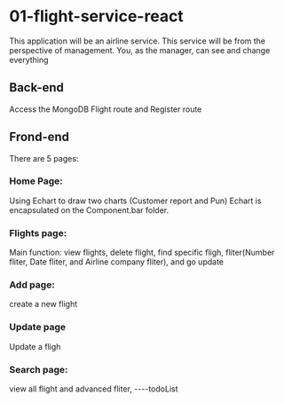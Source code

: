 # 01-flight-service-react

This application will be an airline service. This service will be from the perspective of management. You, as the manager, can see and change everything

## Back-end 
Access the MongoDB
Flight route and Register route

## Frond-end
There are 5 pages:

### Home Page:
Using Echart to draw two charts (Customer report and Pun)
Echart is encapsulated on the Component.bar folder.

### Flights page:
Main function: view flights, delete flight, find specific fligh, fliter(Number fliter, Date fliter, and Airline company fliter), and go update

### Add page:
create a new flight

### Update page
Update a fligh

### Search page:
view all flight and advanced fliter, ----todoList




